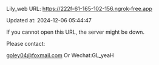 Lily_web URL: https://222f-61-165-102-156.ngrok-free.app

Updated at: 2024-12-06 05:44:47

If you cannot open this URL, the server might be down.

Please contact: 

goley04@foxmail.com Or Wechat:GL_yeaH